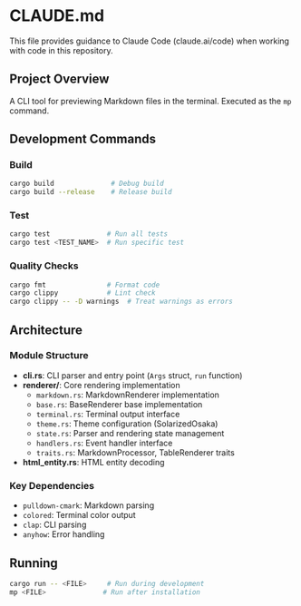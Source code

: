 # CLAUDE.md

This file provides guidance to Claude Code (claude.ai/code) when working with code in this repository.

## Project Overview

A CLI tool for previewing Markdown files in the terminal. Executed as the `mp` command.

## Development Commands

### Build
```bash
cargo build              # Debug build
cargo build --release    # Release build
```

### Test
```bash
cargo test              # Run all tests
cargo test <TEST_NAME>  # Run specific test
```

### Quality Checks
```bash
cargo fmt               # Format code
cargo clippy            # Lint check
cargo clippy -- -D warnings  # Treat warnings as errors
```

## Architecture

### Module Structure

- **cli.rs**: CLI parser and entry point (`Args` struct, `run` function)
- **renderer/**: Core rendering implementation
  - `markdown.rs`: MarkdownRenderer implementation
  - `base.rs`: BaseRenderer base implementation
  - `terminal.rs`: Terminal output interface
  - `theme.rs`: Theme configuration (SolarizedOsaka)
  - `state.rs`: Parser and rendering state management
  - `handlers.rs`: Event handler interface
  - `traits.rs`: MarkdownProcessor, TableRenderer traits
- **html_entity.rs**: HTML entity decoding

### Key Dependencies

- `pulldown-cmark`: Markdown parsing
- `colored`: Terminal color output
- `clap`: CLI parsing
- `anyhow`: Error handling

## Running

```bash
cargo run -- <FILE>     # Run during development
mp <FILE>              # Run after installation
```